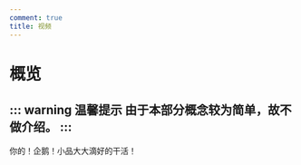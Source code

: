 ```yaml
---
comment: true
title: 视频   
---
```

# 概览

::: warning 温馨提示
由于本部分概念较为简单，故不做介绍。
:::
---

<NCard title="嚣张牌小品的珍贵实录" link="/resources/video/penguin">
  你的！企鹅！小品大大滴好的干活！
</NCard>